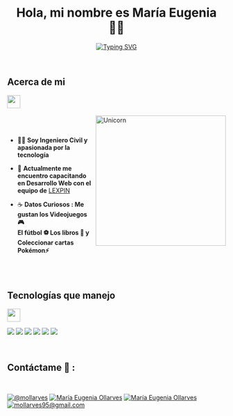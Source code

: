 <h1 align="center">Hola, mi nombre es María Eugenia 🙋‍♀️</h1>

<p align="center">
<a href="https://git.io/typing-svg"><img src="https://readme-typing-svg.demolab.com?font=Fira+Code&size=25&pause=1000&color=2AF73D&vCenter=true&random=false&width=435&lines=Bienvenido+a+mi+perfil+%F0%9F%A4%96%E2%9C%A8" alt="Typing SVG" /></a>
</p>

<br>
<h2>Acerca de mi</h2>

<img src="https://media.giphy.com/media/ObNTw8Uzwy6KQ/giphy.gif" width="30px">&nbsp;
<p align="left">

<img align="right" width=300px alt="Unicorn" src="https://c.tenor.com/GN73MKBawZYAAAAi/busy-cute.gif" />

<br><br>

- 👷‍♀ **Soy Ingeniero Civil y apasionada por la tecnología** <br>

- 🌱 **Actualmente me encuentro capacitando en Desarrollo Web con el equipo de** [LEXPIN](https://www.instagram.com/lexpinonline/) <br>

- ☕ **Datos Curiosos :   Me gustan los Videojuegos 🎮 <br> El fútbol ⚽ Los libros 📖 y Coleccionar cartas Pokémon⚡**

<br><br>

<h2>Tecnologías que manejo</h2>
<img src="https://media.giphy.com/media/iY8CRBdQXODJSCERIr/giphy.gif" width="30px"/> 
<br>

<img src="https://img.icons8.com/color/48/000000/html-5--v1.png"/> <img src="https://img.icons8.com/color/48/000000/css3.png"/> <img src="https://img.icons8.com/color/48/000000/sass.png"/> <img src="https://img.icons8.com/color/48/000000/javascript--v1.png"/> <img src="https://img.icons8.com/office/48/000000/react.png"/> <img src="https://img.icons8.com/fluency/48/000000/wordpress.png"/>

<br>

## Contáctame 📲 :

<br>

[![@mollarves](https://img.icons8.com/fluency/48/000000/instagram-new.png "@mollarves")](https://www.instagram.com/mollarves/) [![María Eugenia Ollarves](https://img.icons8.com/fluency/48/000000/facebook.png "María Eugenia Ollarves")](https://www.facebook.com/profile.php?id=100035637588121) [![María Eugenia Ollarves](https://img.icons8.com/fluency/48/000000/linkedin.png "María Eugenia Ollarves")](https://www.linkedin.com/in/maría-eugenia-ollarves-1b009618b/) [![mollarves95@gmail.com](https://img.icons8.com/fluency/48/000000/apple-mail.png "@mollarves95@gmail.com")](mollarves95@gmail.com)

<br>




  
